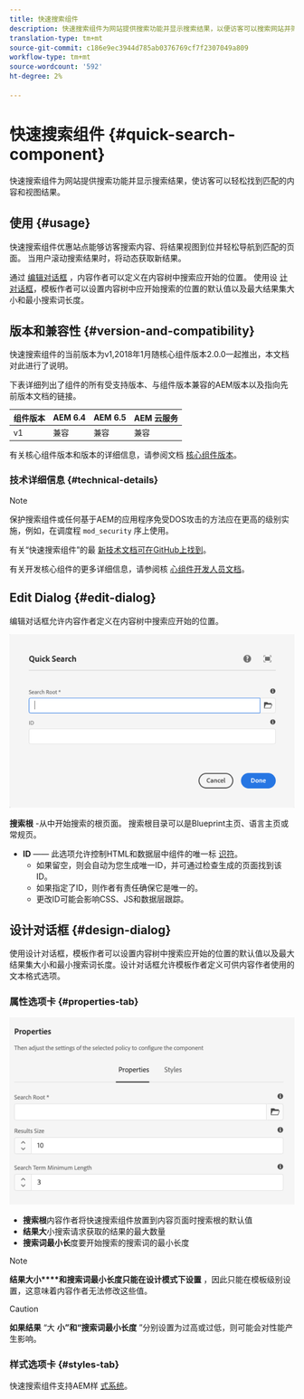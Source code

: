 ```yaml
---
title: 快速搜索组件
description: 快速搜索组件为网站提供搜索功能并显示搜索结果，以便访客可以搜索网站并筛选结果。
translation-type: tm+mt
source-git-commit: c186e9ec3944d785ab0376769cf7f2307049a809
workflow-type: tm+mt
source-wordcount: '592'
ht-degree: 2%

---
```



# 快速搜索组件 {#quick-search-component}

快速搜索组件为网站提供搜索功能并显示搜索结果，使访客可以轻松找到匹配的内容和视图结果。

## 使用 {#usage}

快速搜索组件优惠站点能够访客搜索内容、将结果视图到位并轻松导航到匹配的页面。 当用户滚动搜索结果时，将动态获取新结果。

通过 [编辑对话框](#edit-dialog) ，内容作者可以定义在内容树中搜索应开始的位置。 使用设 [计对话框](#design-dialog)，模板作者可以设置内容树中应开始搜索的位置的默认值以及最大结果集大小和最小搜索词长度。

## 版本和兼容性 {#version-and-compatibility}

快速搜索组件的当前版本为v1,2018年1月随核心组件版本2.0.0一起推出，本文档对此进行了说明。

下表详细列出了组件的所有受支持版本、与组件版本兼容的AEM版本以及指向先前版本文档的链接。

| 组件版本 | AEM 6.4 | AEM 6.5 | AEM 云服务 |
|--- |--- |--- |---|
| v1 | 兼容 | 兼容 | 兼容 |

有关核心组件版本和版本的详细信息，请参阅文档 [核心组件版本](/help/versions.md)。

### 技术详细信息 {#technical-details}

>[!NOTE]
>
>保护搜索组件或任何基于AEM的应用程序免受DOS攻击的方法应在更高的级别实施，例如，在调度程 `mod_security` 序上使用。

有关“快速搜索组件”的最 [新技术文档可在GitHub上找到](https://adobe.com/go/aem_cmp_tech_search_v1)。

有关开发核心组件的更多详细信息，请参阅核 [心组件开发人员文档](/help/developing/overview.md)。

## Edit Dialog {#edit-dialog}

编辑对话框允许内容作者定义在内容树中搜索应开始的位置。

![快速搜索组件的编辑对话框](/help/assets/quick-search-edit.png)

**搜索根** -从中开始搜索的根页面。 搜索根目录可以是Blueprint主页、语言主页或常规页。
* **ID** —— 此选项允许控制HTML和数据层中组件的唯一标 [识符](/help/developing/data-layer/overview.md)。
   * 如果留空，则会自动为您生成唯一ID，并可通过检查生成的页面找到该ID。
   * 如果指定了ID，则作者有责任确保它是唯一的。
   * 更改ID可能会影响CSS、JS和数据层跟踪。

## 设计对话框 {#design-dialog}

使用设计对话框，模板作者可以设置内容树中搜索应开始的位置的默认值以及最大结果集大小和最小搜索词长度。设计对话框允许模板作者定义可供内容作者使用的文本格式选项。

### 属性选项卡 {#properties-tab}

![“快速搜索”组件的设计对话框](/help/assets/quick-search-design.png)

* **搜索根**&#x200B;内容作者将快速搜索组件放置到内容页面时搜索根的默认值
* **结果大**&#x200B;小搜索请求获取的结果的最大数量
* **搜索词最小长**&#x200B;度要开始搜索的搜索词的最小长度

>[!NOTE]
>
>**结果大小****和搜索词最小长度只能在设计模式下设置** ，因此只能在模板级别设置，这意味着内容作者无法修改这些值。

>[!CAUTION]
>
>**如果结果** “大 **小”和“搜索词最小长度** ”分别设置为过高或过低，则可能会对性能产生影响。

### 样式选项卡 {#styles-tab}

快速搜索组件支持AEM样 [式系统](/help/get-started/authoring.md#component-styling)。
